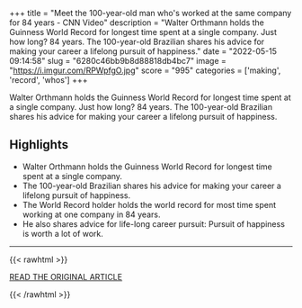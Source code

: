 +++
title = "Meet the 100-year-old man who's worked at the same company for 84 years - CNN Video"
description = "Walter Orthmann holds the Guinness World Record for longest time spent at a single company. Just how long? 84 years. The 100-year-old Brazilian shares his advice for making your career a lifelong pursuit of happiness."
date = "2022-05-15 09:14:58"
slug = "6280c46bb9b8d88818db4bc7"
image = "https://i.imgur.com/RPWpfgO.jpg"
score = "995"
categories = ['making', 'record', 'whos']
+++

Walter Orthmann holds the Guinness World Record for longest time spent at a single company. Just how long? 84 years. The 100-year-old Brazilian shares his advice for making your career a lifelong pursuit of happiness.

## Highlights

- Walter Orthmann holds the Guinness World Record for longest time spent at a single company.
- The 100-year-old Brazilian shares his advice for making your career a lifelong pursuit of happiness.
- The World Record holder holds the world record for most time spent working at one company in 84 years.
- He also shares advice for life-long career pursuit: Pursuit of happiness is worth a lot of work.

---

{{< rawhtml >}}
  <p class="article-category">
    <a target="_blank" href="https://www.cnn.com/videos/business/2022/05/10/guinness-world-record-longest-career-at-one-company-jg-orig.cnn-business/video/playlists/stories-worth-watching/">READ THE ORIGINAL ARTICLE</a>
  </p>
{{< /rawhtml >}}
